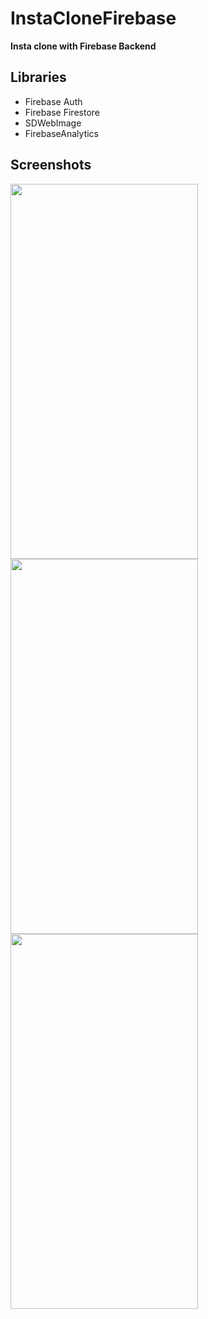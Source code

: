 # InstaCloneFirebase
<b> Insta clone with Firebase Backend </b>

 ## <b> Libraries </b>  
   - Firebase Auth  
   - Firebase Firestore 
   - SDWebImage
   - FirebaseAnalytics
 
 ## <b> Screenshots </b>


<img src="https://user-images.githubusercontent.com/57355321/202305829-c65886db-0f3c-4efc-96de-927e6eb2869d.gif" width="300" height="600"/><img src="https://user-images.githubusercontent.com/57355321/202307462-de55140c-24a4-4985-b0aa-84a301932276.gif" width="300" height="600"/><img src="https://user-images.githubusercontent.com/57355321/202308040-34f9f3cb-c4b9-4df9-821c-1d4340ee92b8.gif" width="300" height="600"/>


